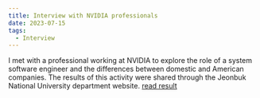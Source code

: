 ```yaml
---
title: Interview with NVIDIA professionals
date: 2023-07-15
tags:
  - Interview
---
```

I met with a professional working at NVIDIA to explore the role of a system software engineer and the differences between domestic and American companies. The results of this activity were shared through the Jeonbuk National University department website.
[read result](https://csai.jbnu.ac.kr/csai/29105/subview.do?enc=Zm5jdDF8QEB8JTJGYmJzJTJGY3NhaSUyRjQ5MjclMkYzNDExNjQlMkZhcnRjbFZpZXcuZG8lM0Y%3D)